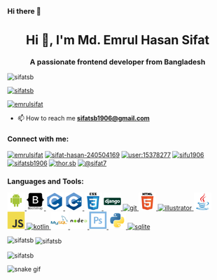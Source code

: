 ### Hi there 👋

<h1 align="center">Hi 👋, I'm Md. Emrul Hasan Sifat</h1>
<h3 align="center">A passionate frontend developer from Bangladesh</h3>

<p align="left"> <img src="https://komarev.com/ghpvc/?username=sifatsb&label=Profile%20views&color=0e75b6&style=flat" alt="sifatsb" /> </p>

<p align="left"> <a href="https://github.com/ryo-ma/github-profile-trophy"><img src="https://github-profile-trophy.vercel.app/?username=sifatsb" alt="sifatsb" /></a> </p>

<p align="left"> <a href="https://twitter.com/emrulsifat" target="blank"><img src="https://img.shields.io/twitter/follow/emrulsifat?logo=twitter&style=for-the-badge" alt="emrulsifat" /></a> </p>

- 📫 How to reach me **sifatsb1906@gmail.com**

<h3 align="left">Connect with me:</h3>
<p align="left">
<a href="https://twitter.com/emrulsifat" target="blank"><img align="center" src="https://raw.githubusercontent.com/rahuldkjain/github-profile-readme-generator/master/src/images/icons/Social/twitter.svg" alt="emrulsifat" height="30" width="40" /></a>
<a href="https://linkedin.com/in/sifat-hasan-240504169" target="blank"><img align="center" src="https://raw.githubusercontent.com/rahuldkjain/github-profile-readme-generator/master/src/images/icons/Social/linked-in-alt.svg" alt="sifat-hasan-240504169" height="30" width="40" /></a>
<a href="https://stackoverflow.com/users/user:15378277" target="blank"><img align="center" src="https://raw.githubusercontent.com/rahuldkjain/github-profile-readme-generator/master/src/images/icons/Social/stack-overflow.svg" alt="user:15378277" height="30" width="40" /></a>
<a href="https://fb.com/sifu1906" target="blank"><img align="center" src="https://raw.githubusercontent.com/rahuldkjain/github-profile-readme-generator/master/src/images/icons/Social/facebook.svg" alt="sifu1906" height="30" width="40" /></a>
<a href="https://www.hackerrank.com/sifatsb1906" target="blank"><img align="center" src="https://raw.githubusercontent.com/rahuldkjain/github-profile-readme-generator/master/src/images/icons/Social/hackerrank.svg" alt="sifatsb1906" height="30" width="40" /></a>
<a href="https://codeforces.com/profile/thor.sb" target="blank"><img align="center" src="https://cdn.jsdelivr.net/npm/simple-icons@3.0.1/icons/codeforces.svg" alt="thor.sb" height="30" width="40" /></a>
<a href="https://www.hackerearth.com/@sifat7" target="blank"><img align="center" src="https://raw.githubusercontent.com/rahuldkjain/github-profile-readme-generator/master/src/images/icons/Social/hackerearth.svg" alt="@sifat7" height="30" width="40" /></a>
</p>

<h3 align="left">Languages and Tools:</h3>
<p align="left"> <a href="https://developer.android.com" target="_blank"> <img src="https://raw.githubusercontent.com/devicons/devicon/master/icons/android/android-original-wordmark.svg" alt="android" width="40" height="40"/> </a> <a href="https://getbootstrap.com" target="_blank"> <img src="https://raw.githubusercontent.com/devicons/devicon/master/icons/bootstrap/bootstrap-plain-wordmark.svg" alt="bootstrap" width="40" height="40"/> </a> <a href="https://www.cprogramming.com/" target="_blank"> <img src="https://raw.githubusercontent.com/devicons/devicon/master/icons/c/c-original.svg" alt="c" width="40" height="40"/> </a> <a href="https://www.w3schools.com/cpp/" target="_blank"> <img src="https://raw.githubusercontent.com/devicons/devicon/master/icons/cplusplus/cplusplus-original.svg" alt="cplusplus" width="40" height="40"/> </a> <a href="https://www.w3schools.com/css/" target="_blank"> <img src="https://raw.githubusercontent.com/devicons/devicon/master/icons/css3/css3-original-wordmark.svg" alt="css3" width="40" height="40"/> </a> <a href="https://www.djangoproject.com/" target="_blank"> <img src="https://raw.githubusercontent.com/devicons/devicon/master/icons/django/django-original.svg" alt="django" width="40" height="40"/> </a> <a href="https://git-scm.com/" target="_blank"> <img src="https://www.vectorlogo.zone/logos/git-scm/git-scm-icon.svg" alt="git" width="40" height="40"/> </a> <a href="https://www.w3.org/html/" target="_blank"> <img src="https://raw.githubusercontent.com/devicons/devicon/master/icons/html5/html5-original-wordmark.svg" alt="html5" width="40" height="40"/> </a> <a href="https://www.adobe.com/in/products/illustrator.html" target="_blank"> <img src="https://www.vectorlogo.zone/logos/adobe_illustrator/adobe_illustrator-icon.svg" alt="illustrator" width="40" height="40"/> </a> <a href="https://www.java.com" target="_blank"> <img src="https://raw.githubusercontent.com/devicons/devicon/master/icons/java/java-original.svg" alt="java" width="40" height="40"/> </a> <a href="https://developer.mozilla.org/en-US/docs/Web/JavaScript" target="_blank"> <img src="https://raw.githubusercontent.com/devicons/devicon/master/icons/javascript/javascript-original.svg" alt="javascript" width="40" height="40"/> </a> <a href="https://kotlinlang.org" target="_blank"> <img src="https://www.vectorlogo.zone/logos/kotlinlang/kotlinlang-icon.svg" alt="kotlin" width="40" height="40"/> </a> <a href="https://www.mysql.com/" target="_blank"> <img src="https://raw.githubusercontent.com/devicons/devicon/master/icons/mysql/mysql-original-wordmark.svg" alt="mysql" width="40" height="40"/> </a> <a href="https://nodejs.org" target="_blank"> <img src="https://raw.githubusercontent.com/devicons/devicon/master/icons/nodejs/nodejs-original-wordmark.svg" alt="nodejs" width="40" height="40"/> </a> <a href="https://www.photoshop.com/en" target="_blank"> <img src="https://raw.githubusercontent.com/devicons/devicon/master/icons/photoshop/photoshop-line.svg" alt="photoshop" width="40" height="40"/> </a> <a href="https://www.python.org" target="_blank"> <img src="https://raw.githubusercontent.com/devicons/devicon/master/icons/python/python-original.svg" alt="python" width="40" height="40"/> </a> <a href="https://www.sqlite.org/" target="_blank"> <img src="https://www.vectorlogo.zone/logos/sqlite/sqlite-icon.svg" alt="sqlite" width="40" height="40"/> </a> </p>

<p><img align="left" src="https://github-readme-stats.vercel.app/api/top-langs?username=sifatsb&show_icons=true&locale=en&layout=compact" alt="sifatsb" /></p>

<p>&nbsp;<img align="center" src="https://github-readme-stats.vercel.app/api?username=sifatsb&show_icons=true&locale=en" alt="sifatsb" /></p>

<p><img align="center" src="https://github-readme-streak-stats.herokuapp.com/?user=sifatsb&" alt="sifatsb" /></p>




![snake gif](https://github.com/Sifatsb/Sifatsb/blob/output/github-contribution-grid-snake.gif)
